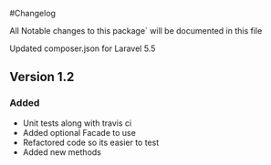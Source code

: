 #Changelog

All Notable changes to this package` will be documented in this file

Updated composer.json for Laravel 5.5

## Version 1.2

### Added

- Unit tests along with travis ci 
- Added optional Facade to use
- Refactored code so its easier to test
- Added new methods
